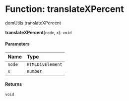 # Function: translateXPercent

[domUtils](/en/auto-docs/utils/modules/domUtils.md).translateXPercent

**translateXPercent**(`node`, `x`): `void`

#### Parameters

| Name | Type |
| :------ | :------ |
| `node` | `HTMLDivElement` |
| `x` | `number` |

#### Returns

`void`
